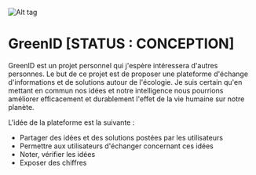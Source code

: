 ![Alt tag](https://drive.google.com/uc?id=0B6oW7lrmjVGoa0V1M2FwOXJmdjQ "GreenID")

# GreenID [STATUS : CONCEPTION]

GreenID est un projet personnel qui j'espère intéressera d'autres personnes. Le but de ce projet est de proposer une plateforme d'échange d'informations et de solutions autour de l'écologie. Je suis certain qu'en mettant en commun nos idées et notre intelligence nous pourrions améliorer efficacement et durablement l'effet de la vie humaine sur notre planète.

L'idée de la plateforme est la suivante :

* Partager des idées et des solutions postées par les utilisateurs
* Permettre aux utilisateurs d'échanger concernant ces idées
* Noter, vérifier les idées
* Exposer des chiffres
